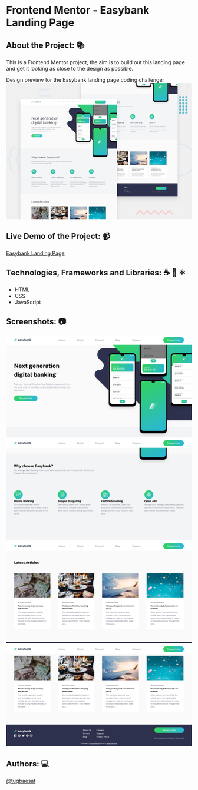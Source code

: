 # Frontend Mentor - Easybank Landing Page

## About the Project: 📚
This is a Frontend Mentor project, the aim is to build out this landing page and get it looking as close to the design as possible.

Design preview for the Easybank landing page coding challenge:
![Design preview for the Easybank landing page coding challenge](./design/desktop-preview.jpg)

## Live Demo of the Project: 📹

[Easybank Landing Page](https://bank-landing-page-tugbaesat.vercel.app)

## Technologies, Frameworks and Libraries: ☕️ 🐍 ⚛️
- HTML
- CSS
- JavaScript


## Screenshots: 📷

![image](./images/design/Screenshot-1.png)
![image](./images/design/Screenshot-2.png)
![image](./images/design/Screenshot-3.png)
![image](./images/design/Screenshot-4.png)

## Authors: 💻
[@tugbaesat](https://github.com/tugbaesat)

